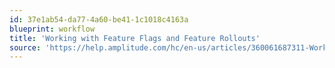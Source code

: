 ```yaml
---
id: 37e1ab54-da77-4a60-be41-1c1018c4163a
blueprint: workflow
title: 'Working with Feature Flags and Feature Rollouts'
source: 'https://help.amplitude.com/hc/en-us/articles/360061687311-Working-with-feature-flags-and-feature-rollouts'
---
```

